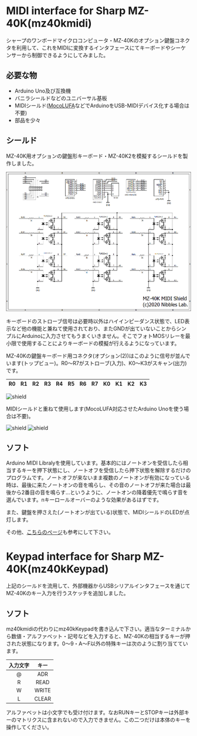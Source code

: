 # MIDI interface for Sharp MZ-40K(mz40kmidi)
シャープのワンボードマイクロコンピュータ・MZ-40Kのオプション鍵盤コネクタを利用して、これをMIDIに変換するインタフェースにてキーボードやシーケンサーから制御できるようにしてみました。
## 必要な物
- Arduino Uno及び互換機
- バニラシールドなどのユニバーサル基板
- MIDIシールド([MocoLUFA](http://morecatlab.akiba.coocan.jp/lab/index.php/aruino/midi-firmware-for-arduino-uno-moco/)などでArduinoをUSB-MIDIデバイス化する場合は不要)
- 部品を少々
## シールド
MZ-40K用オプションの鍵盤形キーボード・MZ-40K2を模擬するシールドを製作しました。

![shield](https://github.com/NibblesLab/mz40kmidi/blob/master/mz40kmidi.PNG)

キーボードのストローブ信号は必要時以外はハイインピーダンス状態で、LED表示など他の機能と兼ねて使用されており、またGNDが出ていないことからシンプルにArduinoに入力させてもうまくいきません。そこでフォトMOSリレーを最小限で使用することによりキーボードの模擬が行えるようになっています。

MZ-40Kの鍵盤キーボード用コネクタ(オプション(2))はこのように信号が並んでいます(トップビュー)。R0～R7がストローブ(入力)、K0～K3がスキャン(出力)です。

|R0|R1|R2|R3|R4|R5|R6|R7|K0|K1|K2|K3|
|:-:|:-:|:-:|:-:|:-:|:-:|:-:|:-:|:-:|:-:|:-:|:-:|

![shield](http://retropc.net/ohishi/museum/mz40kmidi_1.jpg)

MIDIシールドと重ねて使用します(MocoLUFA対応させたArduino Unoを使う場合は不要)。

![shield](http://retropc.net/ohishi/museum/mz40kmidi_2.jpg)
![shield](http://retropc.net/ohishi/museum/mz40kmidi_3.jpg)

## ソフト
Arduino MIDI Libralyを使用しています。基本的にはノートオンを受信したら相当するキーを押下状態にし、ノートオフを受信したら押下状態を解除するだけのプログラムです。ノートオフが来ないまま複数のノートオンが有効になっている時は、最後に来たノートオンの音を鳴らし、その音のノートオフが来た場合は最後から2番目の音を鳴らす…というように、ノートオンの降着優先で鳴らす音を選んでいます。nキーロールオーバーのような効果があるはずです。

また、鍵盤を押さえた(ノートオンが出ている)状態で、MIDIシールドのLEDが点灯します。

その他、[こちらのページ](http://retropc.net/ohishi/museum/mz40k2.htm)も参考にして下さい。

# Keypad interface for Sharp MZ-40K(mz40kKeypad)
上記のシールドを流用して、外部機器からUSBシリアルインタフェースを通じてMZ-40Kのキー入力を行うスケッチを追加しました。

## ソフト
mz40kmidiの代わりにmz40kKeypadを書き込んで下さい。適当なターミナルから数値・アルファベット・記号などを入力すると、MZ-40Kの相当するキーが押された状態になります。0～9・A～F以外の特殊キーは次のように割り当てています。

|入力文字|キー|
|:-:|:-:|
|@|ADR|
|R|READ|
|W|WRITE|
|L|CLEAR|

アルファベットは小文字でも受け付けます。なおRUNキーとSTOPキーは外部キーのマトリクスに含まれないので入力できません。この二つだけは本体のキーを操作してください。
